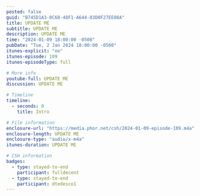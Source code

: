 ```yaml
---
posted: false
guid: "B745D1A3-0C68-48F1-A644-83D0F27EE08A"
title: UPDATE ME
subtitle: UPDATE ME
description: UPDATE ME 
time: "2024-01-09 18:00:00 -0500"
pubDate: "Tue, 2 Jan 2024 18:00:00 -0500"
itunes-explicit: "no"
itunes-episode: 109
itunes-episodeType: full

# More info
youtube-full: UPDATE ME
discussion: UPDATE ME

# Timeline
timeline:
  - seconds: 0
    title: Intro

# File information
enclosure-url: "https://media.phor.net/csh/2024-01-09-episode-109.m4a"
enclosure-length: UPDATE ME
enclosure-type: "audio/x-m4a"
itunes-duration: UPDATE ME

# CSH information
badges:
  - type: stayed-to-end
    participant: fulldecent
  - type: stayed-to-end
    participant: dtedesco1
---
```

